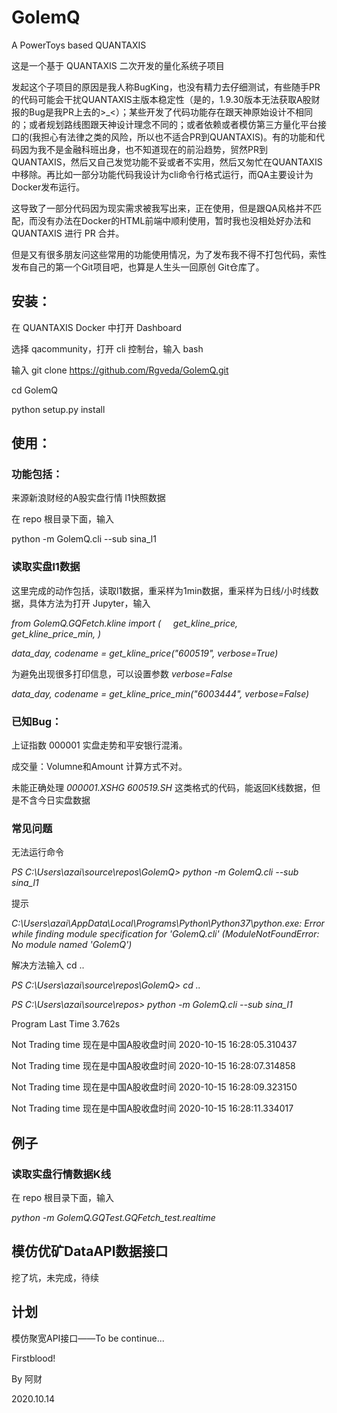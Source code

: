 # GolemQ

A PowerToys based QUANTAXIS

这是一个基于 QUANTAXIS 二次开发的量化系统子项目

发起这个子项目的原因是我人称BugKing，也没有精力去仔细测试，有些随手PR的代码可能会干扰QUANTAXIS主版本稳定性（是的，1.9.30版本无法获取A股财报的Bug是我PR上去的\>\_<）；某些开发了代码功能存在跟天神原始设计不相同的；或者规划路线图跟天神设计理念不同的；或者依赖或者模仿第三方量化平台接口的(我担心有法律之类的风险，所以也不适合PR到QUANTAXIS)。有的功能和代码因为我不是金融科班出身，也不知道现在的前沿趋势，贸然PR到QUANTAXIS，然后又自己发觉功能不妥或者不实用，然后又匆忙在QUANTAXIS中移除。再比如一部分功能代码我设计为cli命令行格式运行，而QA主要设计为Docker发布运行。

这导致了一部分代码因为现实需求被我写出来，正在使用，但是跟QA风格并不匹配，而没有办法在Docker的HTML前端中顺利使用，暂时我也没相处好办法和QUANTAXIS 进行 PR 合并。

但是又有很多朋友问这些常用的功能使用情况，为了发布我不得不打包代码，索性发布自己的第一个Git项目吧，也算是人生头一回原创 Git仓库了。

## 安装：

在 QUANTAXIS Docker 中打开 Dashboard

选择 qacommunity，打开 cli 控制台，输入 bash

输入 git clone https://github.com/Rgveda/GolemQ.git

cd GolemQ

python setup.py install

## 使用：

### 功能包括：

来源新浪财经的A股实盘行情 l1快照数据

在 repo 根目录下面，输入

python -m GolemQ.cli --sub sina_l1

### 读取实盘l1数据

这里完成的动作包括，读取l1数据，重采样为1min数据，重采样为日线/小时线数据，具体方法为打开 Jupyter，输入

*from GolemQ.GQFetch.kline import \(*
    *get_kline_price,*
    *get_kline_price_min,*
*\)*

*data_day, codename = get_kline_price\("600519", verbose=True\)*

为避免出现很多打印信息，可以设置参数 *verbose=False*

*data_day, codename = get_kline_price_min\("6003444", verbose=False\)*

### 已知Bug：

上证指数 000001 实盘走势和平安银行混淆。

成交量：Volumne和Amount 计算方式不对。

未能正确处理 *000001.XSHG 600519.SH* 这类格式的代码，能返回K线数据，但是不含今日实盘数据

### 常见问题

无法运行命令

*PS C:\Users\azai\source\repos\GolemQ> python -m GolemQ.cli --sub sina_l1*

提示

*C:\Users\azai\AppData\Local\Programs\Python\Python37\python.exe: Error 
while finding module specification for 'GolemQ.cli' 
(ModuleNotFoundError: No module named 'GolemQ')*

解决方法输入 cd ..

*PS C:\Users\azai\source\repos\GolemQ> cd ..*

*PS C:\Users\azai\source\repos> python -m GolemQ.cli --sub sina_l1*

Program Last Time 3.762s

Not Trading time 现在是中国A股收盘时间 2020-10-15 16:28:05.310437

Not Trading time 现在是中国A股收盘时间 2020-10-15 16:28:07.314858

Not Trading time 现在是中国A股收盘时间 2020-10-15 16:28:09.323150

Not Trading time 现在是中国A股收盘时间 2020-10-15 16:28:11.334017

## 例子

### 读取实盘行情数据K线

在 repo 根目录下面，输入

*python -m GolemQ.GQTest.GQFetch_test.realtime*

## 模仿优矿DataAPI数据接口

挖了坑，未完成，待续

## 计划

模仿聚宽API接口——To be continue...

Firstblood!

By 阿财 

2020.10.14
